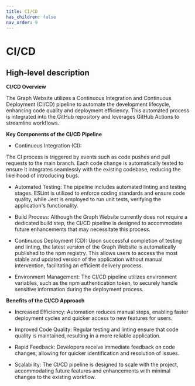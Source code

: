 ```yaml
---
title: CI/CD
has_children: false
nav_order: 9
---
```


# CI/CD

## High-level description

**CI/CD Overview**

The Graph Website utilizes a Continuous Integration and Continuous Deployment (CI/CD) pipeline to automate the development lifecycle, enhancing code quality and deployment efficiency. This automated process is integrated into the GitHub repository and leverages GitHub Actions to streamline workflows.

**Key Components of the CI/CD Pipeline**

- Continuous Integration (CI):

The CI process is triggered by events such as code pushes and pull requests to the main branch. Each code change is automatically tested to ensure it integrates seamlessly with the existing codebase, reducing the likelihood of introducing bugs.

- Automated Testing:
The pipeline includes automated linting and testing stages.
ESLint is utilized to enforce coding standards and ensure code quality, while Jest is employed to run unit tests, verifying the application's functionality.

- Build Process:
Although the Graph Website currently does not require a dedicated build step, the CI/CD pipeline is designed to accommodate future enhancements that may necessitate this process.

- Continuous Deployment (CD):
Upon successful completion of testing and linting, the latest version of the Graph Website is automatically published to the npm registry. This allows users to access the most stable and updated version of the application without manual intervention, facilitating an efficient delivery process.

- Environment Management:
The CI/CD pipeline utilizes environment variables, such as the npm authentication token, to securely handle sensitive information during the deployment process.

**Benefits of the CI/CD Approach**

- Increased Efficiency: Automation reduces manual steps, enabling faster deployment cycles and quicker access to new features for users.

- Improved Code Quality: Regular testing and linting ensure that code quality is maintained, resulting in a more reliable application.

- Rapid Feedback: Developers receive immediate feedback on code changes, allowing for quicker identification and resolution of issues.

- Scalability: The CI/CD pipeline is designed to scale with the project, accommodating future features and enhancements with minimal changes to the existing workflow.
